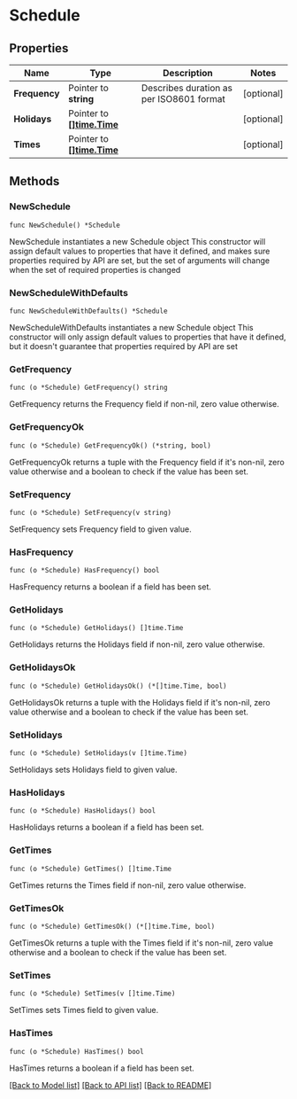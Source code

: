 # Schedule

## Properties

Name | Type | Description | Notes
------------ | ------------- | ------------- | -------------
**Frequency** | Pointer to **string** | Describes duration as per ISO8601 format | [optional] 
**Holidays** | Pointer to [**[]time.Time**](time.Time.md) |  | [optional] 
**Times** | Pointer to [**[]time.Time**](time.Time.md) |  | [optional] 

## Methods

### NewSchedule

`func NewSchedule() *Schedule`

NewSchedule instantiates a new Schedule object
This constructor will assign default values to properties that have it defined,
and makes sure properties required by API are set, but the set of arguments
will change when the set of required properties is changed

### NewScheduleWithDefaults

`func NewScheduleWithDefaults() *Schedule`

NewScheduleWithDefaults instantiates a new Schedule object
This constructor will only assign default values to properties that have it defined,
but it doesn't guarantee that properties required by API are set

### GetFrequency

`func (o *Schedule) GetFrequency() string`

GetFrequency returns the Frequency field if non-nil, zero value otherwise.

### GetFrequencyOk

`func (o *Schedule) GetFrequencyOk() (*string, bool)`

GetFrequencyOk returns a tuple with the Frequency field if it's non-nil, zero value otherwise
and a boolean to check if the value has been set.

### SetFrequency

`func (o *Schedule) SetFrequency(v string)`

SetFrequency sets Frequency field to given value.

### HasFrequency

`func (o *Schedule) HasFrequency() bool`

HasFrequency returns a boolean if a field has been set.

### GetHolidays

`func (o *Schedule) GetHolidays() []time.Time`

GetHolidays returns the Holidays field if non-nil, zero value otherwise.

### GetHolidaysOk

`func (o *Schedule) GetHolidaysOk() (*[]time.Time, bool)`

GetHolidaysOk returns a tuple with the Holidays field if it's non-nil, zero value otherwise
and a boolean to check if the value has been set.

### SetHolidays

`func (o *Schedule) SetHolidays(v []time.Time)`

SetHolidays sets Holidays field to given value.

### HasHolidays

`func (o *Schedule) HasHolidays() bool`

HasHolidays returns a boolean if a field has been set.

### GetTimes

`func (o *Schedule) GetTimes() []time.Time`

GetTimes returns the Times field if non-nil, zero value otherwise.

### GetTimesOk

`func (o *Schedule) GetTimesOk() (*[]time.Time, bool)`

GetTimesOk returns a tuple with the Times field if it's non-nil, zero value otherwise
and a boolean to check if the value has been set.

### SetTimes

`func (o *Schedule) SetTimes(v []time.Time)`

SetTimes sets Times field to given value.

### HasTimes

`func (o *Schedule) HasTimes() bool`

HasTimes returns a boolean if a field has been set.


[[Back to Model list]](../README.md#documentation-for-models) [[Back to API list]](../README.md#documentation-for-api-endpoints) [[Back to README]](../README.md)


